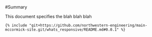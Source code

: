 \#Summary

This document specifies the blah blah blah

```
{% include "git+https://github.com/northwestern-engineering/main-mccormick-site.git/whats_responsive/README.md#0.0.1" %}
```



